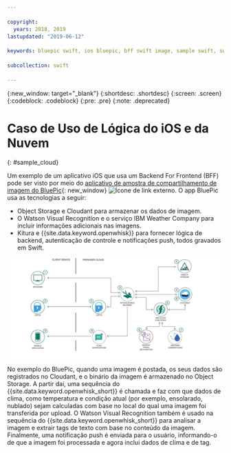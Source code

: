 ```yaml
---

copyright:
  years: 2018, 2019
lastupdated: "2019-06-12"

keywords: bluepic swift, ios bluepic, bff swift image, sample swift, swift example bff

subcollection: swift

---
```


{:new_window: target="_blank"}
{:shortdesc: .shortdesc}
{:screen: .screen}
{:codeblock: .codeblock}
{:pre: .pre}
{:note: .deprecated}

# Caso de Uso de Lógica do iOS e da Nuvem
{: #sample_cloud}

Um exemplo de um aplicativo iOS que usa um Backend For Frontend (BFF) pode ser visto por meio do [aplicativo de amostra de compartilhamento de imagem do BluePic](https://github.com/IBM/BluePic){: new_window} ![Ícone de link externo](../../icons/launch-glyph.svg "Ícone de link externo"). O app BluePic usa as tecnologias a seguir:

* Object Storage e Cloudant para armazenar os dados de imagem.
* O Watson Visual Recognition e o serviço IBM Weather Company para incluir informações adicionais nas imagens.
* Kitura e {{site.data.keyword.openwhisk}} para fornecer lógica de backend, autenticação de controle e notificações push, todos gravados em Swift.

![BluePic](images/cloudlogic.png "BluePic Flow")

No exemplo do BluePic, quando uma imagem é postada, os seus dados são registrados no Cloudant, e o binário da imagem é armazenado no Object Storage. A partir daí, uma sequência do {{site.data.keyword.openwhisk_short}} é chamada e faz com que dados de clima, como temperatura e condição atual (por exemplo, ensolarado, nublado) sejam calculadas com base no local do qual uma imagem foi transferida por upload. O Watson Visual Recognition também é usado na sequência do {{site.data.keyword.openwhisk_short}} para analisar a imagem e extrair tags de texto com base no conteúdo da imagem. Finalmente, uma notificação push é enviada para o usuário, informando-o de que a imagem foi processada e agora inclui dados de clima e de tag.
